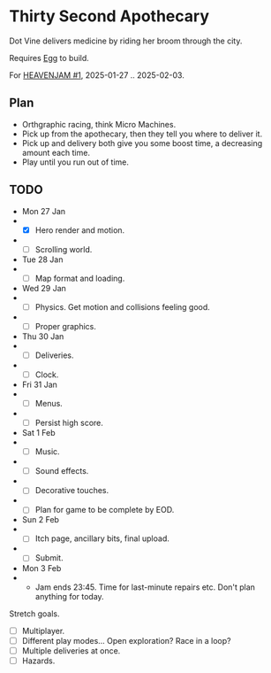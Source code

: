 # Thirty Second Apothecary

Dot Vine delivers medicine by riding her broom through the city.

Requires [Egg](https://github.com/aksommerville/egg) to build.

For [HEAVENJAM #1](https://itch.io/jam/heavenjam-1), 2025-01-27 .. 2025-02-03.

## Plan

- Orthgraphic racing, think Micro Machines.
- Pick up from the apothecary, then they tell you where to deliver it.
- Pick up and delivery both give you some boost time, a decreasing amount each time.
- Play until you run out of time.

## TODO

- Mon 27 Jan
- - [x] Hero render and motion.
- - [ ] Scrolling world.
- Tue 28 Jan
- - [ ] Map format and loading.
- Wed 29 Jan
- - [ ] Physics. Get motion and collisions feeling good.
- - [ ] Proper graphics.
- Thu 30 Jan
- - [ ] Deliveries.
- - [ ] Clock.
- Fri 31 Jan
- - [ ] Menus.
- - [ ] Persist high score.
- Sat 1 Feb
- - [ ] Music.
- - [ ] Sound effects.
- - [ ] Decorative touches.
- - [ ] Plan for game to be complete by EOD.
- Sun 2 Feb
- - [ ] Itch page, ancillary bits, final upload.
- - [ ] Submit.
- Mon 3 Feb
- - Jam ends 23:45. Time for last-minute repairs etc. Don't plan anything for today.

Stretch goals.
- [ ] Multiplayer.
- [ ] Different play modes... Open exploration? Race in a loop?
- [ ] Multiple deliveries at once.
- [ ] Hazards.
